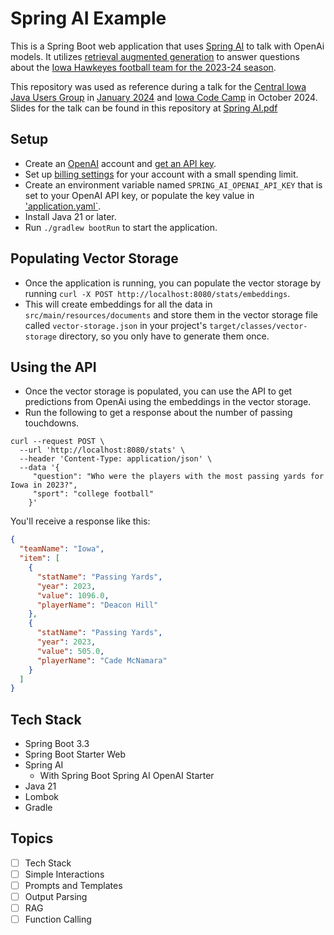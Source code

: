# Spring AI Example

This is a Spring Boot web application that uses [Spring AI](https://docs.spring.io/spring-ai/reference/) to talk with OpenAi models. It utilizes [retrieval augmented generation](https://ai.meta.com/blog/retrieval-augmented-generation-streamlining-the-creation-of-intelligent-natural-language-processing-models/) to answer questions about the [Iowa Hawkeyes football team for the 2023-24 season](https://hawkeyesports.com/sports/football/cumestats/season/2023-24/).

This repository was used as reference during a talk for the [Central Iowa Java Users Group](https://www.meetup.com/central-iowa-java-users-group/) in [January 2024](https://www.meetup.com/central-iowa-java-users-group/events/298188550/) and [Iowa Code Camp](https://iowacodecamp.com/) in October 2024. Slides for the talk can be found in this repository at [Spring AI.pdf](Spring%20AI.pdf)

## Setup

* Create an [OpenAI](https://openai.com/) account and [get an API key](https://platform.openai.com/api-keys).
* Set up [billing settings](https://platform.openai.com/account/billing/overview) for your account with a small spending limit.
* Create an environment variable named `SPRING_AI_OPENAI_API_KEY` that is set to your OpenAI API key, or populate the key value in ['application.yaml`](/src/main/resources/application.yaml).
* Install Java 21 or later.
* Run `./gradlew bootRun` to start the application.

## Populating Vector Storage
* Once the application is running, you can populate the vector storage by running `curl -X POST http://localhost:8080/stats/embeddings`.
* This will create embeddings for all the data in `src/main/resources/documents` and store them in the vector storage file called `vector-storage.json` in your project's `target/classes/vector-storage` directory, so you only have to generate them once.

## Using the API
* Once the vector storage is populated, you can use the API to get predictions from OpenAi using the embeddings in the vector storage.
* Run the following to get a response about the number of passing touchdowns.

```shell
curl --request POST \
  --url 'http://localhost:8080/stats' \
  --header 'Content-Type: application/json' \
  --data '{
     "question": "Who were the players with the most passing yards for Iowa in 2023?",
     "sport": "college football"
    }'
```

You'll receive a response like this:
```json
{
  "teamName": "Iowa",
  "item": [
    {
      "statName": "Passing Yards",
      "year": 2023,
      "value": 1096.0,
      "playerName": "Deacon Hill"
    },
    {
      "statName": "Passing Yards",
      "year": 2023,
      "value": 505.0,
      "playerName": "Cade McNamara"
    }
  ]
}
```

## Tech Stack

* Spring Boot 3.3
* Spring Boot Starter Web
* Spring AI
  * With Spring Boot Spring AI OpenAI Starter
* Java 21
* Lombok
* Gradle

## Topics

- [ ] Tech Stack
- [ ] Simple Interactions
- [ ] Prompts and Templates
- [ ] Output Parsing
- [ ] RAG
- [ ] Function Calling